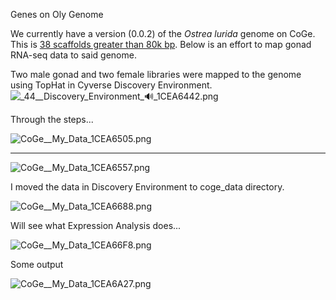 Genes on Oly Genome

We currently have a version (0.0.2) of the _Ostrea lurida_ genome on CoGe. This is [38 scaffolds greater than 80k bp](https://genomevolution.org/coge/GenomeInfo.pl?gid=28863).  Below is an effort to map gonad RNA-seq data to said genome. 

Two male gonad and two female libraries were mapped to the genome using TopHat in Cyverse Discovery Environment. 
<img src="http://eagle.fish.washington.edu/cnidarian/skitch/_44__Discovery_Environment_🔊_1CEA6442.png" alt="_44__Discovery_Environment_🔊_1CEA6442.png"/>

Through the steps...

<img src="http://eagle.fish.washington.edu/cnidarian/skitch/CoGe__My_Data_1CEA6505.png" alt="CoGe__My_Data_1CEA6505.png"/>

---

<img src="http://eagle.fish.washington.edu/cnidarian/skitch/CoGe__My_Data_1CEA6557.png" alt="CoGe__My_Data_1CEA6557.png"/>

I moved the data in Discovery Environment to coge_data directory.

<img src="http://eagle.fish.washington.edu/cnidarian/skitch/CoGe__My_Data_1CEA6688.png" alt="CoGe__My_Data_1CEA6688.png"/>

Will see what Expression Analysis does...

<img src="http://eagle.fish.washington.edu/cnidarian/skitch/CoGe__My_Data_1CEA66F8.png" alt="CoGe__My_Data_1CEA66F8.png"/>

Some output

<img src="http://eagle.fish.washington.edu/cnidarian/skitch/CoGe__My_Data_1CEA6A27.png" alt="CoGe__My_Data_1CEA6A27.png"/>


